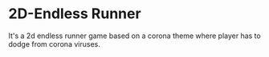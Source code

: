 # 2D-Endless Runner
 It's a 2d endless runner game based on a corona theme where player has to dodge from corona viruses.
